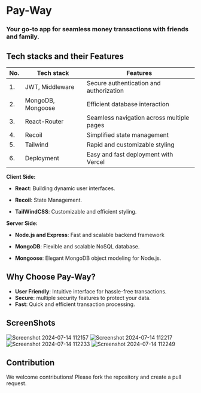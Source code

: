 # Pay-Way 
### Your go-to app for seamless money transactions with friends and family.

## Tech stacks and their Features 

| No. | Tech stack | Features | 
| -------- | -------- | -------- | 
|1. | JWT, Middleware | Secure authentication and authorization |
|2. | MongoDB, Mongoose | Efficient database interaction |
|3. | React-Router | Seamless navigation across multiple pages |
|4. | Recoil | Simplified state management |
|5. | Tailwind | Rapid and customizable styling |
|6. | Deployment | Easy and fast deployment with Vercel |

**Client Side:**

- **React**: Building dynamic user interfaces.

- **Recoil**: State Management.

- **TailWindCSS**: Customizable and efficient styling.

**Server Side:**

- **Node.js and Express**: Fast and scalable backend framework

- **MongoDB**: Flexible and scalable NoSQL database.

- **Mongoose**: Elegant MongoDB object modeling for Node.js.

## Why Choose Pay-Way?
- **User Friendly**: Intuitive interface for hassle-free transactions.
- **Secure**: multiple security features to protect your data.
- **Fast**: Quick and efficient transaction processing.

## ScreenShots
![Screenshot 2024-07-14 112157](https://github.com/user-attachments/assets/59a462a5-ebd1-4859-8127-a0ac4d054096)
![Screenshot 2024-07-14 112217](https://github.com/user-attachments/assets/baeff50a-8206-4c9c-a8c4-0312c5d51191)
![Screenshot 2024-07-14 112233](https://github.com/user-attachments/assets/8c4a9204-f4ff-4f2f-b4b7-53659434edfd)
![Screenshot 2024-07-14 112249](https://github.com/user-attachments/assets/08e2baba-56db-4d2c-9da0-0b3b48f322b3)

## Contribution
We welcome contributions! Please fork the repository and create a pull request.
